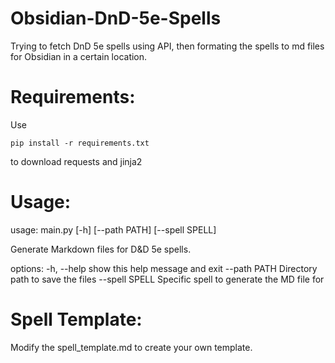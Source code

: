 # Obsidian-DnD-5e-Spells
Trying to fetch DnD 5e spells using API, then formating the spells to md files for Obsidian in a certain location.

# Requirements:
Use 
```
pip install -r requirements.txt
```
to download requests and jinja2

# Usage:

usage: main.py [-h] [--path PATH] [--spell SPELL]

Generate Markdown files for D&D 5e spells.

options:
  -h, --help     show this help message and exit
  --path PATH    Directory path to save the files
  --spell SPELL  Specific spell to generate the MD file for

# Spell Template:
Modify the spell_template.md to create your own template.

